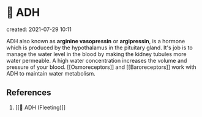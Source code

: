 # 🧪 ADH
created: 2021-07-29 10:11

ADH also known as **arginine vasopressin** or **argipressin**, is a hormone which is produced by the hypothalamus in the pituitary gland. It's job is to manage the water level in the blood by making the kidney tubules more water permeable. A high water concentration increases the volume and pressure of your blood. [[Osmoreceptors]] and [[Baroreceptors]] work with ADH to maintain water metabolism.

## References
1. [[🧪  ADH (Fleeting)]]